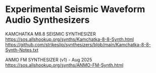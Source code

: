 # Experimental Seismic Waveform Audio Synthesizers

KAMCHATKA M8.8 SEISMIC SYNTHESIZER<br>
https://sos.allshookup.org/synths/Kamchatka-8-8-Synth.html<br>
https://github.com/strikeslip/synthesizers/blob/main/Kamchatka-8-8-Synth-Notes.txt

ANMO FM SYNTHESIZER (v1) - Aug 2025<br>
https://sos.allshookup.org/synths/ANMO-FM-Synth.html
